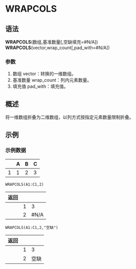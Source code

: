 # WRAPCOLS

## 语法

**WRAPCOLS**(数组,基准数量[,空缺填充=#N/A])  
**WRAPCOLS**(vector,wrap_count[,pad_with=#N/A])

### 参数

1. 数组 vector：转换的一维数组。
2. 基准数量 wrap_count：列内元素数量。
3. 填充值 pad_with：填充值。

## 概述

将一维数组折叠为二维数组，以列方式按指定元素数量限制折叠。

## 示例

### 示例数据

|     | A   | B   | C   |
| --- | --- | --- | --- |
| 1   | 1   | 2   | 3   |

```excel
WRAPCOLS(A1:C1,2)
```

| 返回 |     |      |
| ---- | --- | ---- |
|      | 1   | 3    |
|      | 2   | #N/A |

```excel
WRAPCOLS(A1:C1,2,"空缺")
```

| 返回 |     |      |
| ---- | --- | ---- |
|      | 1   | 3    |
|      | 2   | 空缺 |
